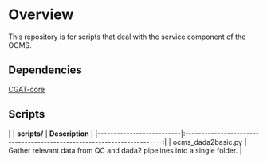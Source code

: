 # Overview

This repository is for scripts that deal with the service component of the OCMS.

## Dependencies

[CGAT-core](https://github.com/cgat-developers/cgat-core)

## Scripts

|
| **scripts/**             | **Description**                                                         |
|--------------------------|:-----------------------------------------------------------------------:|
| ocms_dada2basic.py       | Gather relevant data from QC and dada2 pipelines into a single folder.  |
